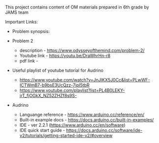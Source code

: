 This project contains content of OM materials prepared in 6th grade by JAMS team

Important Links: 
- Problem synopsis: 
- Problem 2 
	- description - https://www.odysseyofthemind.com/problem-2/ 
	- Youtube link - https://youtu.be/DraWhrHn-r8
	- pdf link - 

- Useful playlist of youtube tutorial for Audrino 
	- https://www.youtube.com/watch?v=JnJIKX5J0Cc&list=PLwWF-ICTWmB7-b9bsE3UcQzz-7ipI5tbR 
	- https://www.youtube.com/playlist?list=PL4B0LEKY-jrT_fjOGkX_NZ52ZHZf8s9S-
	
- Audrino 
	- Languange reference - https://www.arduino.cc/reference/en/	
	- Built-in example docs - https://docs.arduino.cc/built-in-examples/
	- IDE - ver 2.2.1 (https://www.arduino.cc/en/software) 
	- IDE quick start guide - https://docs.arduino.cc/software/ide-v2/tutorials/getting-started-ide-v2/#overview
	